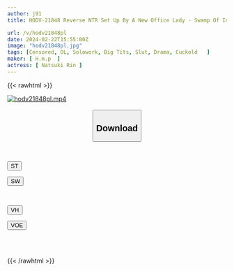 ```yaml
---
author: j91
title: HODV-21848 Reverse NTR Set Up By A New Office Lady - Swamp Of Infidelity Rin Natsuki

url: /v/hodv21848pl
date: 2024-02-22T15:55:00Z
image: "hodv21848pl.jpg"
tags: [Censored, OL, Solowork, Big Tits, Slut, Drama, Cuckold	]
maker: [ H.m.p  ]
actress: [ Natsuki Rin ]
---
```



{{< rawhtml >}}

<div class="video" data-videoid="rgBJ68xoRaIbvQ4">
    <a href="javascript:;">
        <img src="/v/hodv21848pl/hodv21848pl.jpg" width="WIDTH" height="HEIGHT" alt="hodv21848pl.mp4" loading="lazy">
    </a>
</div>

<script type="text/javascript" src="https://j91.asia/asset/on-demand-st.js"></script>

<br>
  <link rel="stylesheet" href="https://j91.asia/asset/bs5.css">
  
  <center>
  <button class="btn btn-primary" type="button" data-bs-toggle="collapse" data-bs-target=".multi-collapse" aria-expanded="false" aria-controls="multiCollapseExample1 multiCollapseExample2"><h2>Download</h2></button></center>
</p>
<div class="row">
  <div class="col">
    <div class="collapse multi-collapse" id="multiCollapseExample1">
      <div class="card card-body">
	      	      <br>
<div class="buttons">  
<p><a href="https://streamtape.to/v/rgBJ68xoRaIbvQ4" target="_blank"><button class="btn-hover color-3"><i class="fa fa-download"></i> ST</button></a></p>
<p><a href="https://cdnwish.com/nbpqatgrflri" target="_blank"><button class="btn-hover color-2"><i class="fa fa-download"></i> SW</button></a></p></div>
    </div>
  </div>
</div>
  <div class="col">
    <div class="collapse multi-collapse" id="multiCollapseExample2">
      <div class="card card-body">
	      <br>
<div class="buttons">
<p><a href="https://vidhidepro.com/f/gktxr2cftdz3"><button class="btn-hover color-9"><i class="fa fa-download"></i> VH</button></a></p>
<p><a href="https://voe.sx/h27l5mnm3upo"><button class="btn-hover color-8"><i class="fa fa-download"></i> VOE</button></a></p></div>
<br><br>
      </div>
    </div>
  </div>
</div>

{{< /rawhtml >}}